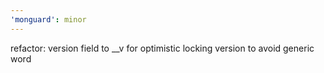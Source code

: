 ```yaml
---
'monguard': minor
---
```


refactor: version field to \_\_v for optimistic locking version to avoid generic word

